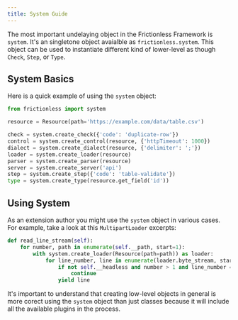 ```yaml
---
title: System Guide
---
```


The most important undelaying object in the Frictionless Framework is `system`. It's an singletone object avaialble as `frictionless.system`. This object can be used to instantiate different kind of lower-level as though `Check`, `Step`, or `Type`.

## System Basics

Here is a quick example of using the `system` object:

```python title="Python"
from frictionless import system

resource = Resource(path='https://example.com/data/table.csv')

check = system.create_check({'code': 'duplicate-row'})
control = system.create_control(resource, {'httpTimeout': 1000})
dialect = system.create_dialect(resource, {'delimiter': ';'})
loader = system.create_loader(resource)
parser = system.create_parser(resource)
server = system.create_server('api')
step = system.create_step({'code': 'table-validate'})
type = system.create_type(resource.get_field('id'))
```

## Using System

As an extension author you might use the `system` object in various cases. For example, take a look at this `MultipartLoader` excerpts:

```python title="Python"
def read_line_stream(self):
    for number, path in enumerate(self.__path, start=1):
        with system.create_loader(Resource(path=path)) as loader:
            for line_number, line in enumerate(loader.byte_stream, start=1):
                if not self.__headless and number > 1 and line_number == 1:
                    continue
                yield line
```

It's important to understand that creating low-level objects in general is more corect using the `system` object than just classes because it will include all the available plugins in the process.
